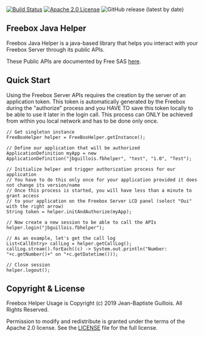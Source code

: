 [![Build Status](https://travis-ci.org/jbguillois/freebox-java-helper.svg?branch=master)](https://travis-ci.org/jbguillois/freebox-java-helper) [![Apache 2.0 License](https://img.shields.io/badge/license-Apache%202-blue.svg)](https://www.apache.org/licenses/LICENSE-2.0.txt) ![GitHub release (latest by date)](https://img.shields.io/github/v/release/jbguillois/freebox-java-helper)

## Freebox Java Helper
Freebox Java Helper is a java-based library that helps you interact with your Freebox Server through its public APIs.

These Public APIs are documented by Free SAS [here](https://dev.freebox.fr/sdk).

## Quick Start
Using the Freebox Server APIs requires the creation by the server of an application token. This token is automatically generated by the Freebox during the "authorize" process and you HAVE TO save this token locally to be able to use it later in the login call. This process can ONLY be achieved from within you local network and has to be done only once.

````
// Get singleton instance
FreeBoxHelper helper = FreeBoxHelper.getInstance();

// Define our application that will be authorized
ApplicationDefinition myApp = new ApplicationDefinition("jbguillois.fbhelper", "test", "1.0", "Test");

// Initialize helper and trigger authorization process for our application
// You have to do this only once for your application provided it does not change its version/name
// Once this process is started, you will have less than a minute to grant access 
// to your application on the Freebox Server LCD panel (select "Oui" with the right arrow)
String token = helper.initAndAuthorize(myApp);

// Now create a new session to be able to call the APIs
helper.login("jbguillois.fbhelper");

// As an example, let's get the call log
List<CallEntry> callLog = helper.getCallLog();
callLog.stream().forEach((c) -> System.out.println("Number: "+c.getNumber()+" on "+c.getDatetime()));

// Close session
helper.logout();
````

Copyright & License
-

Freebox Helper Usage is Copyright (c) 2019 Jean-Baptiste Guillois. All Rights Reserved.

Permission to modify and redistribute is granted under the terms of the Apache 2.0 license. See the [LICENSE](https://raw.githubusercontent.com/jbguillois/freebox-java-helper/master/LICENSE) file for the full license.
